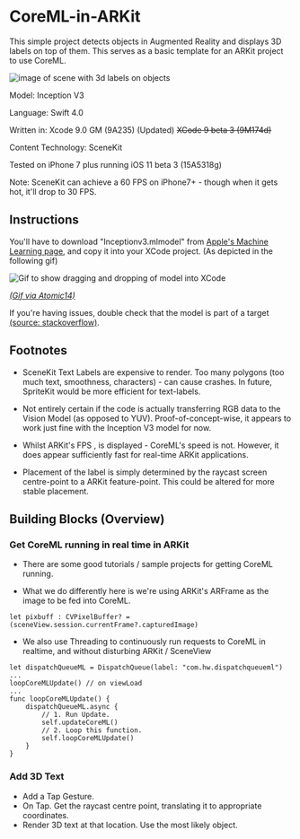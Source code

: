 # CoreML-in-ARKit
This simple project detects objects in Augmented Reality and displays 3D labels on top of them. This serves as a basic template for an ARKit project to use CoreML.

![image of scene with 3d labels on objects](post-media/giphy.gif)



Model: Inception V3

Language: Swift 4.0

Written in: Xcode 9.0 GM (9A235) (Updated) ~~XCode 9 beta 3 (9M174d)~~

Content Technology: SceneKit

Tested on iPhone 7 plus running iOS 11 beta 3 (15A5318g)

Note: SceneKit can achieve a 60 FPS on iPhone7+ - though when it gets hot, it'll drop to 30 FPS.

## Instructions

You'll have to download "Inceptionv3.mlmodel" from [Apple's Machine Learning page](https://developer.apple.com/machine-learning/), and copy it into your XCode project. (As depicted in the following gif)

![Gif to show dragging and dropping of model into XCode](post-media/AddingMLModel.gif)

[_(Gif via Atomic14)_](https://github.com/atomic14/VisionCoreMLSample)

If you're having issues, double check that the model is part of a target [(source: stackoverflow)](https://stackoverflow.com/questions/45884085/model-is-not-part-of-any-target-add-the-model-to-a-target-to-enable-generation).

## Footnotes

- SceneKit Text Labels are expensive to render. Too many polygons (too much text, smoothness, characters) - can cause crashes. In future, SpriteKit would be more efficient for text-labels.

- Not entirely certain if the code is actually transferring RGB data to the Vision Model (as opposed to YUV). Proof-of-concept-wise, it appears to work just fine with the Inception V3 model for now.

- Whilst ARKit's FPS , is displayed - CoreML's speed is not. However, it does appear sufficiently fast for real-time ARKit applications.

- Placement of the label is simply determined by the raycast screen centre-point to a ARKit feature-point. This could be altered for more stable placement.

## Building Blocks (Overview)

### Get CoreML running in real time in ARKit

- There are some good tutorials / sample projects for getting CoreML running.

- What we do differently here is we're using ARKit's ARFrame as the image to be fed into CoreML.

```
let pixbuff : CVPixelBuffer? = (sceneView.session.currentFrame?.capturedImage)
```

- We also use Threading to continuously run requests to CoreML in realtime, and without disturbing ARKit / SceneView

```
let dispatchQueueML = DispatchQueue(label: "com.hw.dispatchqueueml")
...
loopCoreMLUpdate() // on viewLoad
...
func loopCoreMLUpdate() {
    dispatchQueueML.async {
        // 1. Run Update.
        self.updateCoreML()
        // 2. Loop this function.
        self.loopCoreMLUpdate()
    }
}
```

### Add 3D Text

- Add a Tap Gesture.
- On Tap. Get the raycast centre point, translating it to appropriate coordinates.
- Render 3D text at that location. Use the most likely object.

